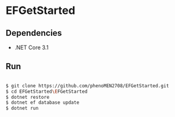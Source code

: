 # EFGetStarted

## Dependencies

- .NET Core 3.1

## Run

```sh

$ git clone https://github.com/phenoMEN2708/EFGetStarted.git
$ cd EFGetStarted\EFGetStarted
$ dotnet restore
$ dotnet ef database update
$ dotnet run

```
